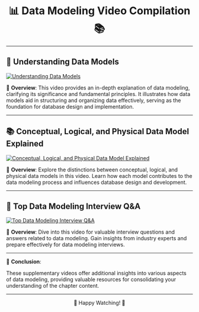 <div align="center">

# 📊 Data Modeling Video Compilation 📚

</div>

---

## 🎥 Understanding Data Models

[![Understanding Data Models](https://img.youtube.com/vi/4qFZ-5i4GS8/0.jpg)](https://www.youtube.com/watch?v=4qFZ-5i4GS8)

📝 **Overview**: This video provides an in-depth explanation of data modeling, clarifying its significance and fundamental principles. It illustrates how data models aid in structuring and organizing data effectively, serving as the foundation for database design and implementation.

---

## 📚 Conceptual, Logical, and Physical Data Model Explained

[![Conceptual, Logical, and Physical Data Model Explained](https://img.youtube.com/vi/RJ9TpkWKyU0/0.jpg)](https://www.youtube.com/watch?v=RJ9TpkWKyU0)

📝 **Overview**: Explore the distinctions between conceptual, logical, and physical data models in this video. Learn how each model contributes to the data modeling process and influences database design and development.

---

## 🌟 Top Data Modeling Interview Q&A

[![Top Data Modeling Interview Q&A](https://img.youtube.com/vi/UdkQx9cgsTo/0.jpg)](https://www.youtube.com/watch?v=UdkQx9cgsTo)

📝 **Overview**: Dive into this video for valuable interview questions and answers related to data modeling. Gain insights from industry experts and prepare effectively for data modeling interviews.

---

📘 **Conclusion**:

These supplementary videos offer additional insights into various aspects of data modeling, providing valuable resources for consolidating your understanding of the chapter content.

---

<div align="center">

🚀 Happy Watching! 🌟

</div>
